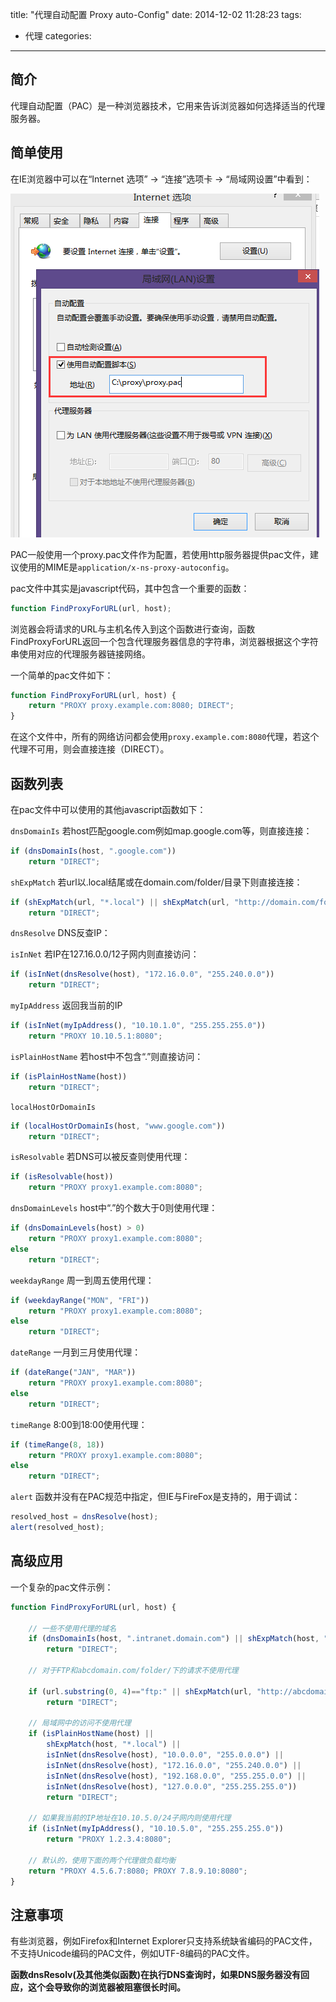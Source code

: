 title: "代理自动配置 Proxy auto-Config"
date: 2014-12-02 11:28:23
tags:
- 代理
categories: 
---

## 简介

代理自动配置（PAC）是一种浏览器技术，它用来告诉浏览器如何选择适当的代理服务器。

## 简单使用

在IE浏览器中可以在“Internet 选项” -> “连接”选项卡 -> “局域网设置”中看到：

![](https://github.com/fly2xiang/fly2xiang_blog/raw/master/images/pac.png)
    

PAC一般使用一个proxy.pac文件作为配置，若使用http服务器提供pac文件，建议使用的MIME是`application/x-ns-proxy-autoconfig`。

pac文件中其实是javascript代码，其中包含一个重要的函数：

```javascript
function FindProxyForURL(url, host);
```

浏览器会将请求的URL与主机名传入到这个函数进行查询，函数FindProxyForURL返回一个包含代理服务器信息的字符串，浏览器根据这个字符串使用对应的代理服务器链接网络。

一个简单的pac文件如下：

```javascript
function FindProxyForURL(url, host) {
    return "PROXY proxy.example.com:8080; DIRECT";
}
```
在这个文件中，所有的网络访问都会使用`proxy.example.com:8080`代理，若这个代理不可用，则会直接连接（DIRECT）。

## 函数列表

在pac文件中可以使用的其他javascript函数如下：

`dnsDomainIs` 若host匹配google.com例如map.google.com等，则直接连接：

```javascript
if (dnsDomainIs(host, ".google.com"))
    return "DIRECT";
```

`shExpMatch` 若url以.local结尾或在domain.com/folder/目录下则直接连接：

```javascript
if (shExpMatch(url, "*.local") || shExpMatch(url, "http://domain.com/folder/*"))
    return "DIRECT";
```

`dnsResolve` DNS反查IP：

`isInNet` 若IP在127.16.0.0/12子网内则直接访问：

```javascript
if (isInNet(dnsResolve(host), "172.16.0.0", "255.240.0.0"))
    return "DIRECT";
```

`myIpAddress` 返回我当前的IP

```javascript
if (isInNet(myIpAddress(), "10.10.1.0", "255.255.255.0"))
    return "PROXY 10.10.5.1:8080";
```

`isPlainHostName` 若host中不包含“.”则直接访问：

```javascript
if (isPlainHostName(host))
    return "DIRECT";
```

`localHostOrDomainIs`

```javascript
if (localHostOrDomainIs(host, "www.google.com"))
    return "DIRECT";
```

`isResolvable` 若DNS可以被反查则使用代理：

```javascript
if (isResolvable(host))
    return "PROXY proxy1.example.com:8080";
```

`dnsDomainLevels` host中“.”的个数大于0则使用代理：

```javascript
if (dnsDomainLevels(host) > 0)
    return "PROXY proxy1.example.com:8080";
else
    return "DIRECT";
```

`weekdayRange` 周一到周五使用代理：

```javascript
if (weekdayRange("MON", "FRI"))
    return "PROXY proxy1.example.com:8080";
else
    return "DIRECT";
```

`dateRange` 一月到三月使用代理：

```javascript
if (dateRange("JAN", "MAR"))
    return "PROXY proxy1.example.com:8080";
else
    return "DIRECT";
```

`timeRange` 8:00到18:00使用代理：

```javascript
if (timeRange(8, 18))
    return "PROXY proxy1.example.com:8080";
else
    return "DIRECT";
```

`alert` 函数并没有在PAC规范中指定，但IE与FireFox是支持的，用于调试：

```javascript
resolved_host = dnsResolve(host);
alert(resolved_host);
```

## 高级应用

一个复杂的pac文件示例：

```javascript
function FindProxyForURL(url, host) {

    // 一些不使用代理的域名
    if (dnsDomainIs(host, ".intranet.domain.com") || shExpMatch(host, "(*.abcdomain.com|abcdomain.com)"))
        return "DIRECT";

    // 对于FTP和abcdomain.com/folder/下的请求不使用代理

    if (url.substring(0, 4)=="ftp:" || shExpMatch(url, "http://abcdomain.com/folder/*"))
        return "DIRECT";

    // 局域网中的访问不使用代理
    if (isPlainHostName(host) ||
        shExpMatch(host, "*.local") ||
        isInNet(dnsResolve(host), "10.0.0.0", "255.0.0.0") ||
        isInNet(dnsResolve(host), "172.16.0.0", "255.240.0.0") ||
        isInNet(dnsResolve(host), "192.168.0.0", "255.255.0.0") ||
        isInNet(dnsResolve(host), "127.0.0.0", "255.255.255.0"))
        return "DIRECT";

    // 如果我当前的IP地址在10.10.5.0/24子网内则使用代理
    if (isInNet(myIpAddress(), "10.10.5.0", "255.255.255.0"))
        return "PROXY 1.2.3.4:8080";

    // 默认的，使用下面的两个代理做负载均衡
    return "PROXY 4.5.6.7:8080; PROXY 7.8.9.10:8080";
}
```

## 注意事项

有些浏览器，例如Firefox和Internet Explorer只支持系统缺省编码的PAC文件，不支持Unicode编码的PAC文件，例如UTF-8编码的PAC文件。

**函数dnsResolv(及其他类似函数)在执行DNS查询时，如果DNS服务器没有回应，这个会导致你的浏览器被阻塞很长时间。**